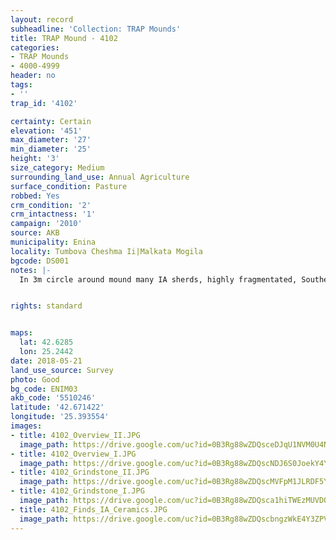 ```yaml
---
layout: record
subheadline: 'Collection: TRAP Mounds'
title: TRAP Mound - 4102
categories:
- TRAP Mounds
- 4000-4999
header: no
tags:
- ''
trap_id: '4102'

certainty: Certain
elevation: '451'
max_diameter: '27'
min_diameter: '25'
height: '3'
size_category: Medium
surrounding_land_use: Annual Agriculture
surface_condition: Pasture
robbed: Yes
crm_condition: '2'
crm_intactness: '1'
campaign: '2010'
source: AKB
municipality: Enina
locality: Tumbova Cheshma Ii|Malkata Mogila
bgcode: DS001
notes: |-
  In 3m circle around mound many IA sherds, highly fragmentated, Southern of mound 3 big stones.


rights: standard


maps:
  lat: 42.6285
  lon: 25.2442
date: 2018-05-21
land_use_source: Survey
photo: Good
bg_code: ENIM03
akb_code: '5510246'
latitude: '42.671422'
longitude: '25.393554'
images:
- title: 4102_Overview_II.JPG
  image_path: https://drive.google.com/uc?id=0B3Rg88wZDQsceDJqU1NVM0U4NGM
- title: 4102_Overview_I.JPG
  image_path: https://drive.google.com/uc?id=0B3Rg88wZDQscNDJ6S0JoekY4Ync
- title: 4102_Grindstone_II.JPG
  image_path: https://drive.google.com/uc?id=0B3Rg88wZDQscMVFpM1JLRDF5Y1U
- title: 4102_Grindstone_I.JPG
  image_path: https://drive.google.com/uc?id=0B3Rg88wZDQsca1hiTWEzMUVDQ3c
- title: 4102_Finds_IA_Ceramics.JPG
  image_path: https://drive.google.com/uc?id=0B3Rg88wZDQscbngzWkE4Y3ZPVkU
---
```

